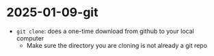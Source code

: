 # 2025-01-09-git

- `git clone`: does a one-time download from github to your local computer
    - Make sure the directory you are cloning is not already a git repo

